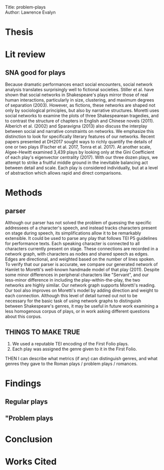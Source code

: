 Title: problem-plays  
Author: Lawrence Evalyn

# Thesis #

# Lit review #

## SNA good for plays ##

Because dramatic performances enact social encounters, social network analysis translates surprisingly well to fictional societies. Stiller et al. have shown that social networks in Shakespeare's plays mirror those of real human interactions, particularly in size, clustering, and maximum degrees of separation (2003). However, as fictions, these networks are shaped not only by sociological principles, but also by narrative structures. Moretti uses social networks to examine the plots of three Shakespearean tragedies, and to contrast the structure of chapters in English and Chinese novels (2011). Alberich et al. (2002) and Sparavigna (2013) also discuss the interplay between social and narrative constraints on networks. We emphasize this distinction to look for specifically literary features of our networks.
Recent papers presented at DH2017 sought ways to richly quantify the details of one or two plays (Fischer et al. 2017, Tonra et al. 2017). At another scale, Algee-Hewitt examined 3,439 plays by looking only at the Gini Coefficient of each play's eigenvector centrality (2017). With our three dozen plays, we attempt to strike a fruitful middle ground in the inevitable balancing act between detail and scale. Each play is considered individually, but at a level of abstraction which allows rapid and direct comparisons.

# Methods #

## parser ##

Although our parser has not solved the problem of guessing the specific addressees of a character's speech, and instead tracks characters present on stage during speech, its simplifications allow it to be remarkably extensible. It could be used to parse any play that follows TEI P5 guidelines for performance texts. Each speaking character is connected to all characters currently present on stage. These connections are recorded in a network graph, with characters as nodes and shared speech as edges. Edges are directional, and weighted based on the number of lines spoken.
To verify that our parser is accurate, we compare our generated network of Hamlet to Moretti's well-known handmade model of that play (2011). Despite some minor differences in peripheral characters like "Servant", and our less-minor difference in including the play-within-the-play, the two networks are highly similar. Our network graph supports Moretti's reading. Our tool also improves on Moretti's model by adding direction and weight to each connection. Although this level of detail turned out not to be necessary for the basic task of using network graphs to distinguish between Shakespeare's genres, it may be useful in future work examining a less homogenous corpus of plays, or in work asking different questions about this corpus.

## THINGS TO MAKE TRUE ##

1. We used a reputable TEI encoding of the First Folio plays.
2. Each play was assigned the genre given to it in the First Folio.

THEN I can describe what metrics (if any) can distinguish genres, and what genres they gave to the Roman plays / problem plays / romances.

# Findings #

## Regular plays ##

## "Problem plays ##

# Conclusion #

# Works Cited #